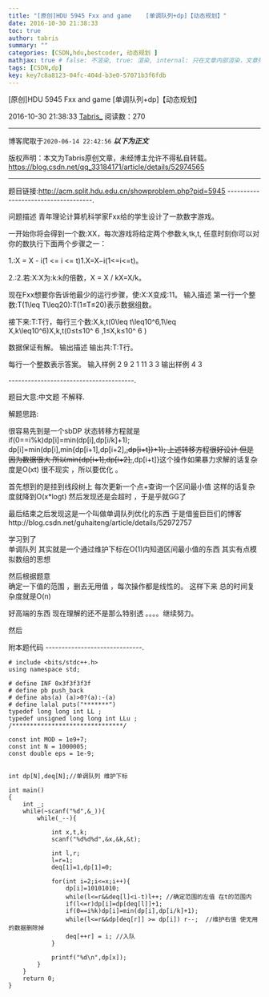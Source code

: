 ```yaml
---
title: "[原创]HDU 5945 Fxx and game    [单调队列+dp]【动态规划】"
date: 2016-10-30 21:38:33
toc: true
author: tabris
summary: ""
categories: [CSDN,hdu,bestcoder, 动态规划 ]
mathjax: true # false: 不渲染, true: 渲染, internal: 只在文章内部渲染，文章列表中不渲染
tags: [CSDN,dp]
key: key7c8a8123-04fc-404d-b3e0-57071b3f6fdb
---
```


[原创]HDU 5945 Fxx and game    [单调队列+dp]【动态规划】

2016-10-30 21:38:33  [Tabris_](https://me.csdn.net/qq_33184171) 阅读数：270

---

博客爬取于`2020-06-14 22:42:56`
***以下为正文***

版权声明：本文为Tabris原创文章，未经博主允许不得私自转载。
https://blog.csdn.net/qq_33184171/article/details/52974565

<!-- more -->

---

题目链接:http://acm.split.hdu.edu.cn/showproblem.php?pid=5945
------------------------------------.
 
问题描述
青年理论计算机科学家Fxx给的学生设计了一款数字游戏。

一开始你将会得到一个数\:XX，每次游戏将给定两个参数\:k,tk,t, 任意时刻你可以对你的数执行下面两个步骤之一：

1.\:X = X - i(1 <= i <= t)1.X=X−i(1<=i<=t)。

2.\:2.若\:X\:X为\:k\:k的倍数，X = X / kX=X/k。

现在Fxx想要你告诉他最少的运行步骤，使\:X\:X变成\:11。
输入描述
第一行一个整数\:T(1\leq T\leq20)\:T(1≤T≤20)表示数据组数。

接下来\:T\:T行，每行三个数\:X,k,t(0\leq t\leq10^6,1\leq X,k\leq10^6)X,k,t(0≤t≤10^ 6   ,1≤X,k≤10^ 6   )

数据保证有解。
输出描述
输出共\:T\:T行。

每行一个整数表示答案。
输入样例
2
9 2 1
11 3 3
输出样例
4
3

---------------------------------------.

题目大意:中文题 不解释.

解题思路:

很容易先到是一个sbDP
状态转移方程就是
if(0==i%k)dp[i]=min(dp[i],dp[i/k]+1);
dp[i]=min(dp[i],min{dp[i+1],dp[i+2],~~,dp[i+t]}+1);
上述转移方程很好设计 但是因为数据很大 所以min{dp[i+1],dp[i+2],~~,dp[i+t]}这个操作如果暴力求解的话复杂度是O(xt) 很不现实 ，所以要优化 。

首先想到的是挂到线段树上 每次更新一个点+查询一个区间最小值 这样的话复杂度就降到O(x*logt) 然后发现还是会超时 ，于是乎就GG了

最后结束之后发现这是一个叫做单调队列优化的东西  于是借鉴巨巨们的博客http://blog.csdn.net/guhaiteng/article/details/52972757

学习到了  
单调队列 其实就是一个通过维护下标在O(1)内知道区间最小值的东西
其实有点模拟数组的思想

然后根据题意  
确定一下值的范围  ，删去无用值 ，每次操作都是线性的。
这样下来 总的时间复杂度就是O(n)

好高端的东西  现在理解的还不是那么特别透   。。。。继续努力。

然后

附本题代码
------------------------------.
```
# include <bits/stdc++.h>
using namespace std;

# define INF 0x3f3f3f3f
# define pb push_back
# define abs(a) (a)>0?(a):-(a)
# define lalal puts("*******")
typedef long long int LL ;
typedef unsigned long long int LLu ;
/*******************************/

const int MOD = 1e9+7;
const int N = 1000005;
const double eps = 1e-9;


int dp[N],deq[N];//单调队列 维护下标

int main()
{
    int _;
    while(~scanf("%d",&_)){
        while(_--){

            int x,t,k;
            scanf("%d%d%d",&x,&k,&t);

            int l,r;
            l=r=1;
            deq[1]=1,dp[1]=0;

            for(int i=2;i<=x;i++){
                dp[i]=10101010;
                while(l<=r&&deq[l]<i-t)l++; //确定范围的左值 在t的范围内
                if(l<=r)dp[i]=dp[deq[l]]+1;
                if(0==i%k)dp[i]=min(dp[i],dp[i/k]+1);
                while(l<=r&&dp[deq[r]] >= dp[i]) r--;  //维护右值 使无用的数据删除掉
                deq[++r] = i; //入队
            }

            printf("%d\n",dp[x]);
        }
    }
    return 0;
}
```
